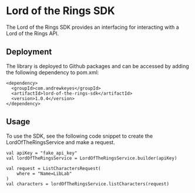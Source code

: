 # Lord of the Rings SDK
The Lord of the Rings SDK provides an interfacing for interacting with a Lord of the Rings API. 

## Deployment
The library is deployed to Github packages and can be accessed by adding the following dependency to pom.xml:
```
<dependency>
  <groupId>com.andrewkeyes</groupId>
  <artifactId>lord-of-the-rings-sdk</artifactId>
  <version>1.0.4</version>
</dependency>
```

## Usage
To use the SDK, see the following code snippet to create the LordOfTheRingsService and make a request.
```
val apiKey = "fake_api_key"
val lordOfTheRingsService = LordOfTheRingsService.builder(apiKey)

val request = ListCharactersRequest(
    where = "Name=LibLab"
)
val characters = lordOfTheRingsService.listCharacters(request)
```